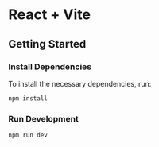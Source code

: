 # React + Vite

## Getting Started

### Install Dependencies

To install the necessary dependencies, run:

```bash
npm install
```

### Run Development
```bash
npm run dev
```
